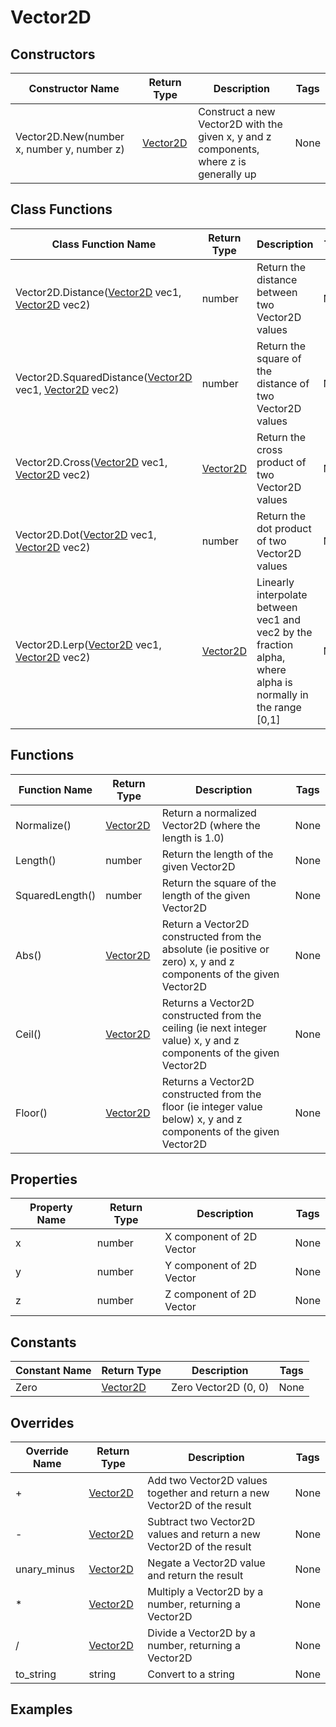 # Vector2D

## Constructors

| Constructor Name                           | Return Type           | Description                                                                            | Tags |
|--------------------------------------------|-----------------------|----------------------------------------------------------------------------------------|------|
| Vector2D.New(number x, number y, number z) | [Vector2D](vector_2d) | Construct a new Vector2D with the given x, y and z components, where z is generally up | None |

## Class Functions

| Class Function Name                                                              | Return Type           | Description                                                                                                  | Tags |
|----------------------------------------------------------------------------------|-----------------------|--------------------------------------------------------------------------------------------------------------|------|
| Vector2D.Distance([Vector2D](vector_2d) vec1, [Vector2D](vector_2d) vec2)        | number                | Return the distance between two Vector2D values                                                              | None |
| Vector2D.SquaredDistance([Vector2D](vector_2d) vec1, [Vector2D](vector_2d) vec2) | number                | Return the square of the distance of two Vector2D values                                                     | None |
| Vector2D.Cross([Vector2D](vector_2d) vec1, [Vector2D](vector_2d) vec2)           | [Vector2D](vector_2d) | Return the cross product of two Vector2D values                                                              | None |
| Vector2D.Dot([Vector2D](vector_2d) vec1, [Vector2D](vector_2d) vec2)             | number                | Return the dot product of two Vector2D values                                                                | None |
| Vector2D.Lerp([Vector2D](vector_2d) vec1, [Vector2D](vector_2d) vec2)            | [Vector2D](vector_2d) | Linearly interpolate between vec1 and vec2 by the fraction alpha, where alpha is normally in the range [0,1] | None |

## Functions

| Function Name   | Return Type           | Description                                                                                                         | Tags |
|-----------------|-----------------------|---------------------------------------------------------------------------------------------------------------------|------|
| Normalize()     | [Vector2D](vector_2d) | Return a normalized Vector2D (where the length is 1.0)                                                              | None |
| Length()        | number                | Return the length of the given Vector2D                                                                             | None |
| SquaredLength() | number                | Return the square of the length of the given Vector2D                                                               | None |
| Abs()           | [Vector2D](vector_2d) | Return a Vector2D constructed from the absolute (ie positive or zero) x, y and z components of the given Vector2D   | None |
| Ceil()          | [Vector2D](vector_2d) | Returns a Vector2D constructed from the ceiling (ie next integer value) x, y and z components of the given Vector2D | None |
| Floor()         | [Vector2D](vector_2d) | Returns a Vector2D constructed from the floor (ie integer value below) x, y and z components of the given Vector2D  | None |

## Properties

| Property Name | Return Type | Description               | Tags |
|---------------|-------------|---------------------------|------|
| x             | number      | X component of 2D Vector	 | None |
| y             | number      | Y component of 2D Vector  | None |
| z             | number      | Z component of 2D Vector  | None |

## Constants

| Constant Name | Return Type           | Description          | Tags |
|---------------|-----------------------|----------------------|------|
| Zero          | [Vector2D](vector_2d) | Zero Vector2D (0, 0) | None |

## Overrides 

| Override Name | Return Type           | Description                                                              | Tags |
|---------------|-----------------------|--------------------------------------------------------------------------|------|
| +             | [Vector2D](vector_2d) | Add two Vector2D values together and return a new Vector2D of the result | None |
| -             | [Vector2D](vector_2d) | Subtract two Vector2D values and return a new Vector2D of the result     | None |
| unary_minus   | [Vector2D](vector_2d) | Negate a Vector2D value and return the result                            | None |
| *             | [Vector2D](vector_2d) | Multiply a Vector2D by a number, returning a Vector2D                    | None |
| /             | [Vector2D](vector_2d) | Divide a Vector2D by a number, returning a Vector2D                      | None |
| to_string     | string                | Convert to a string                                                      | None |

## Examples